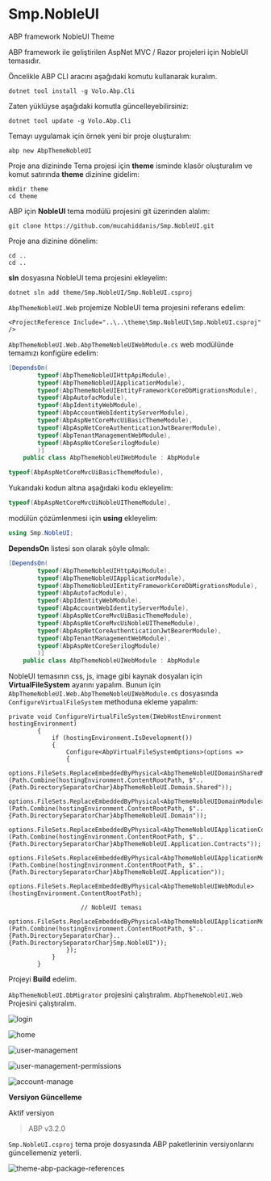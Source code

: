 # Smp.NobleUI
ABP framework NobleUI Theme


ABP framework ile geliştirilen AspNet MVC / Razor projeleri için NobleUI temasıdır.

Öncelikle ABP CLI aracını aşağıdaki komutu kullanarak kuralım.

````shell
dotnet tool install -g Volo.Abp.Cli
````

Zaten yüklüyse aşağıdaki komutla güncelleyebilirsiniz:

````shell
dotnet tool update -g Volo.Abp.Cli
````

Temayı uygulamak için örnek yeni bir proje oluşturalım:

````shell
abp new AbpThemeNobleUI
````

Proje ana dizininde Tema projesi için **theme** isminde klasör oluşturalım ve komut satırında **theme** dizinine gidelim:

````shell
mkdir theme
cd theme
````

ABP için **NobleUI** tema modülü projesini git üzerinden alalım:

````shell
git clone https://github.com/mucahiddanis/Smp.NobleUI.git
````

Proje ana dizinine dönelim:

````shell
cd ..
cd ..
````

**sln** dosyasına NobleUI tema projesini ekleyelim:

````shell
dotnet sln add theme/Smp.NobleUI/Smp.NobleUI.csproj
````

`AbpThemeNobleUI.Web` projemize NobleUI tema projesini referans edelim:

````shell
<ProjectReference Include="..\..\theme\Smp.NobleUI\Smp.NobleUI.csproj" />
````

`AbpThemeNobleUI.Web.AbpThemeNobleUIWebModule.cs` web modülünde temamızı konfigüre edelim:

````csharp
[DependsOn(
        typeof(AbpThemeNobleUIHttpApiModule),
        typeof(AbpThemeNobleUIApplicationModule),
        typeof(AbpThemeNobleUIEntityFrameworkCoreDbMigrationsModule),
        typeof(AbpAutofacModule),
        typeof(AbpIdentityWebModule),
        typeof(AbpAccountWebIdentityServerModule),
        typeof(AbpAspNetCoreMvcUiBasicThemeModule),
        typeof(AbpAspNetCoreAuthenticationJwtBearerModule),
        typeof(AbpTenantManagementWebModule),
        typeof(AbpAspNetCoreSerilogModule)
        )]
    public class AbpThemeNobleUIWebModule : AbpModule
````


````csharp
typeof(AbpAspNetCoreMvcUiBasicThemeModule),
````

Yukarıdaki kodun altına aşağıdaki kodu ekleyelim:

````csharp
typeof(AbpAspNetCoreMvcUiNobleUIThemeModule),
````

modülün çözümlenmesi için **using** ekleyelim:

````csharp
using Smp.NobleUI;
````

**DependsOn** listesi son olarak şöyle olmalı:

````csharp
[DependsOn(
        typeof(AbpThemeNobleUIHttpApiModule),
        typeof(AbpThemeNobleUIApplicationModule),
        typeof(AbpThemeNobleUIEntityFrameworkCoreDbMigrationsModule),
        typeof(AbpAutofacModule),
        typeof(AbpIdentityWebModule),
        typeof(AbpAccountWebIdentityServerModule),
        typeof(AbpAspNetCoreMvcUiBasicThemeModule),
        typeof(AbpAspNetCoreMvcUiNobleUIThemeModule),
        typeof(AbpAspNetCoreAuthenticationJwtBearerModule),
        typeof(AbpTenantManagementWebModule),
        typeof(AbpAspNetCoreSerilogModule)
        )]
    public class AbpThemeNobleUIWebModule : AbpModule
````

NobleUI temasının css, js, image gibi kaynak dosyaları için **VirtualFileSystem** ayarını yapalım. Bunun için `AbpThemeNobleUI.Web.AbpThemeNobleUIWebModule.cs` dosyasında
`ConfigureVirtualFileSystem` methoduna ekleme yapalım:

````chasrp
private void ConfigureVirtualFileSystem(IWebHostEnvironment hostingEnvironment)
        {
            if (hostingEnvironment.IsDevelopment())
            {
                Configure<AbpVirtualFileSystemOptions>(options =>
                {
                    options.FileSets.ReplaceEmbeddedByPhysical<AbpThemeNobleUIDomainSharedModule>(Path.Combine(hostingEnvironment.ContentRootPath, $"..{Path.DirectorySeparatorChar}AbpThemeNobleUI.Domain.Shared"));
                    options.FileSets.ReplaceEmbeddedByPhysical<AbpThemeNobleUIDomainModule>(Path.Combine(hostingEnvironment.ContentRootPath, $"..{Path.DirectorySeparatorChar}AbpThemeNobleUI.Domain"));
                    options.FileSets.ReplaceEmbeddedByPhysical<AbpThemeNobleUIApplicationContractsModule>(Path.Combine(hostingEnvironment.ContentRootPath, $"..{Path.DirectorySeparatorChar}AbpThemeNobleUI.Application.Contracts"));
                    options.FileSets.ReplaceEmbeddedByPhysical<AbpThemeNobleUIApplicationModule>(Path.Combine(hostingEnvironment.ContentRootPath, $"..{Path.DirectorySeparatorChar}AbpThemeNobleUI.Application"));
                    options.FileSets.ReplaceEmbeddedByPhysical<AbpThemeNobleUIWebModule>(hostingEnvironment.ContentRootPath);

                    // NobleUI teması
                    options.FileSets.ReplaceEmbeddedByPhysical<AbpThemeNobleUIApplicationModule>(Path.Combine(hostingEnvironment.ContentRootPath, $"..{Path.DirectorySeparatorChar}..{Path.DirectorySeparatorChar}Smp.NobleUI"));
                });
            }
        }
````

Projeyi **Build** edelim.

`AbpThemeNobleUI.DbMigrator` projesini çalıştıralım.
`AbpThemeNobleUI.Web` Projesini çalıştıralım.

![login](screenshots/login.png)

![home](screenshots/home.png)

![user-management](screenshots/user-management.png)

![user-management-permissions](screenshots/user-management-permissions.png)

![account-manage](screenshots/account-manage.png)



**Versiyon Güncelleme**

Aktif versiyon

> ABP v3.2.0

`Smp.NobleUI.csproj` tema proje dosyasında ABP paketlerinin versiyonlarını güncellemeniz yeterli.

![theme-abp-package-references](screenshots/theme-abp-package-references.png)